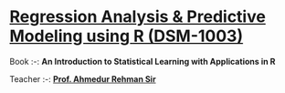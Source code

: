 # [**Regression Analysis & Predictive Modeling using R (DSM-1003)**](https://github.com/MohammadWasiq0786/Regression-Analysis-and-Predictive-Modeling-using-R)

Book :-: **An Introduction to Statistical Learning with Applications in R**

Teacher :-: [**Prof. Ahmedur Rehman Sir**](https://www.amu.ac.in/faculty/statistics-and-operations-research/ahmadur-rahman)
